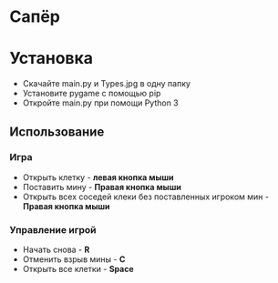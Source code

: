 # Сапёр

# Установка
- Скачайте main.py и Types.jpg в одну папку
- Установите pygame с помощью pip
- Откройте main.py при помощи Python 3


## Использование
### Игра
- Открыть клетку - **левая кнопка мыши**
- Поставить мину - **Правая кнопка мыши**
- Открыть всех соседей клеки без поставленных игроком мин - **Правая кнопка мыши**
  
### Управление игрой
- Начать снова - **R**
- Отменить взрыв мины - **C**
- Открыть все клетки - **Space**
